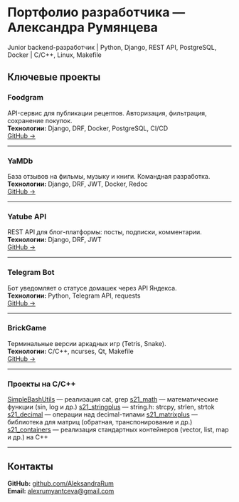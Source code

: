 # Портфолио разработчика — Александра Румянцева

Junior backend-разработчик | Python, Django, REST API, PostgreSQL, Docker | C/C++, Linux, Makefile

## Ключевые проекты

### Foodgram  
API-сервис для публикации рецептов. Авторизация, фильтрация, сохранение покупок.  
**Технологии:** Django, DRF, Docker, PostgreSQL, CI/CD  
[GitHub →](https://github.com/AleksandraRum/foodgram-project-react)

---

### YaMDb  
База отзывов на фильмы, музыку и книги. Командная разработка.  
**Технологии:** Django, DRF, JWT, Docker, Redoc  
[GitHub →](https://github.com/AleksandraRum/yamdb_final)

---

### Yatube API  
REST API для блог-платформы: посты, подписки, комментарии.  
**Технологии:** Django, DRF, JWT  
[GitHub →](https://github.com/AleksandraRum/api_final_yatube)

---

### Telegram Bot  
Бот уведомляет о статусе домашек через API Яндекса.  
**Технологии:** Python, Telegram API, requests  
[GitHub →](https://github.com/AleksandraRum/homework_bot)

---

### BrickGame  
Терминальные версии аркадных игр (Tetris, Snake).  
**Технологии:** C/C++, ncurses, Qt, Makefile  
[GitHub →](https://github.com/AleksandraRum/BrickGame)

---

### Проекты на C/C++

[SimpleBashUtils](https://github.com/AleksandraRum/SimpleBashUtils) — реализация cat, grep
[s21_math](https://github.com/AleksandraRum/s21_math) — математические функции (sin, log и др.)
[s21_stringplus](https://github.com/AleksandraRum/s21_stringplus) — string.h: strcpy, strlen, strtok
[s21_decimal](https://github.com/AleksandraRum/s21_decimal) — операции над decimal-типами
[s21_matrixplus](https://github.com/AleksandraRum/s21_matrixplus) — библиотека для матриц (обратная, транспонирование и др.)
[s21_containers](https://github.com/AleksandraRum/s21_containers) — реализация стандартных контейнеров (vector, list, map и др.) на C++

---

##  Контакты
**GitHub:** [github.com/AleksandraRum](https://github.com/AleksandraRum)  
**Email:** alexrumyantceva@gmail.com
